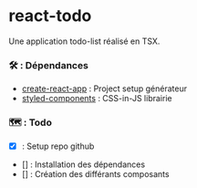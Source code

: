 # react-todo

Une application todo-list réalisé en TSX.

### 🛠️ : Dépendances

- [create-react-app](https://create-react-app.dev/docs/adding-typescript/) : Project setup générateur
- [styled-components](https://styled-components.com/) : CSS-in-JS librairie

### 🗺️ : Todo

- [x] : Setup repo github
- [] : Installation des dépendances
- [] : Création des différants composants
